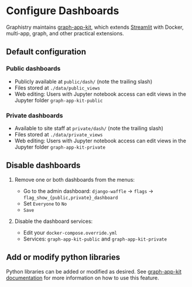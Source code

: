 # Configure Dashboards

Graphistry maintains [graph-app-kit](http://github.com/graphistry/graph-app-kit), which extends [Streamlit](https://streamlit.io/) with Docker, multi-app, graph, and other practical extensions.

## Default configuration

### Public dashboards

* Publicly available at `public/dash/` (note the trailing slash)
* Files stored at `./data/public_views`
* Web editing: Users with Jupyter notebook access can edit views in the Jupyter folder `graph-app-kit-public`

### Private dashboards

* Available to site staff at `private/dash/` (note the trailing slash)
* Files stored at `./data/private_views`
* Web editing: Users with Jupyter notebook access can edit views in the Jupyter folder `graph-app-kit-private`

## Disable dashboards

1. Remove one or both dashboards from the menus: 
   * Go to the admin dashboard: `django-waffle` -> `flags` -> `flag_show_{public,private}_dashboard`
   * Set `Everyone` to `No`
   * `Save`

2. Disable the dashboard services:
   * Edit your `docker-compose.override.yml`
   * Services: `graph-app-kit-public` and `graph-app-kit-private`

## Add or modify python libraries

Python libraries can be added or modified as desired. See [graph-app-kit documentation](https://github.com/graphistry/graph-app-kit/blob/master/docs/additional-packages.md) for more information on how to use this feature.
